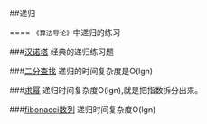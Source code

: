 ##递归

====
`《算法导论》`中递归的练习

###[汉诺塔](hanoi.cpp)
经典的递归练习题

###[二分查找](binary_search.cpp)
递归的时间复杂度是O(lgn)

###[求幂](power.cpp)
递归时间复杂度O(lgn),就是把指数拆分出来。

###[fibonacci数列](fibonacci.cpp)
递归时间复杂度O(lgn)
